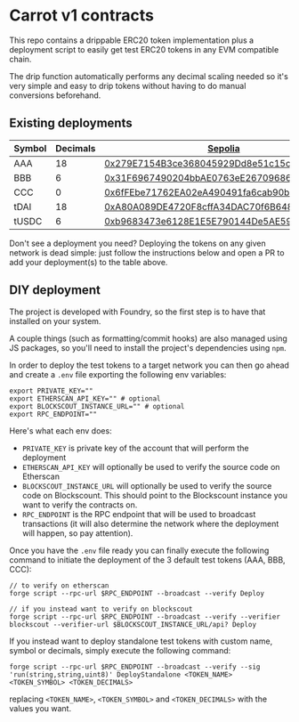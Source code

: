 # Carrot v1 contracts

This repo contains a drippable ERC20 token implementation plus a deployment
script to easily get test ERC20 tokens in any EVM compatible chain.

The drip function automatically performs any decimal scaling needed so it's very
simple and easy to drip tokens without having to do manual conversions
beforehand.

## Existing deployments

| Symbol | Decimals | [Sepolia](https://sepolia.dev/)                                                                                               | [Scroll alpha testnet](https://guide.scroll.io/)                                                                              | [Scroll Sepolia testnet](https://docs.scroll.io/en/developers/developer-quickstart/)                                                  | [Polygon Mumbai testnet](https://wiki.polygon.technology/docs)                                                                  | [Arbitrum Sepolia](https://sepolia.arbiscan.io)                                                                              | [Celo Alfajores](https://docs.celo.org/network/alfajores)                                                                      | [Holesky](https://holesky.etherscan.io/)                                                                                      | [Mantle Sepolia](https://docs-v2.mantle.xyz/)                                                                                   | [Mantle Sepolia](https://docs.base.org/docs/using-base#testnet)                                                                 | [Form testnet](https://explorer.form.network/)                                                                                 | [Arthera testnet](https://explorer-test.arthera.net)                                                                               |
| ------ | -------- | ----------------------------------------------------------------------------------------------------------------------------- | ----------------------------------------------------------------------------------------------------------------------------- | ------------------------------------------------------------------------------------------------------------------------------------- | ------------------------------------------------------------------------------------------------------------------------------- | ---------------------------------------------------------------------------------------------------------------------------- | ------------------------------------------------------------------------------------------------------------------------------ | ----------------------------------------------------------------------------------------------------------------------------- | ------------------------------------------------------------------------------------------------------------------------------- | ------------------------------------------------------------------------------------------------------------------------------- | ------------------------------------------------------------------------------------------------------------------------------ | ---------------------------------------------------------------------------------------------------------------------------------- |
| AAA    | 18       | [0x279E7154B3ce368045929Dd8e51c15c7f74351bf](https://sepolia.etherscan.io/address/0x279E7154B3ce368045929Dd8e51c15c7f74351bf) | [0x7405769BEfAc397563D976470bdb1B790d26a025](https://blockscout.scroll.io/address/0x7405769BEfAc397563D976470bdb1B790d26a025) | [0x8Ed4b3029f591362411318aEB86EF3EC1fbfe0e5](https://sepolia-blockscout.scroll.io/address/0x8Ed4b3029f591362411318aEB86EF3EC1fbfe0e5) | [0x87d24272071593B4a7907fd133E74EC30025D4F9](https://mumbai.polygonscan.com/address/0x87d24272071593B4a7907fd133E74EC30025D4F9) | [0xD1D3Cf05Ef211C71056f0aF1a7FD1DF989E109c3](https://sepolia.arbiscan.io/address/0xD1D3Cf05Ef211C71056f0aF1a7FD1DF989E109c3) | [0xBbB06b25484AB9E23FEe8Ee321Af8e253ea7A76a](https://alfajores.celoscan.io/address/0xBbB06b25484AB9E23FEe8Ee321Af8e253ea7A76a) | [0xD6e88c910329fE3597498772eB94991a0630306d](https://holesky.etherscan.io/address/0xD6e88c910329fE3597498772eB94991a0630306d) |                                                                                                                                 |                                                                                                                                 |                                                                                                                                | [0xe82c4D8b993D613a28600B953e91A3A93Ae69Fd6](https://explorer-test.arthera.net/address/0xe82c4D8b993D613a28600B953e91A3A93Ae69Fd6) |
| BBB    | 6        | [0x31F6967490204bbAE0763eE26709686b4477477f](https://sepolia.etherscan.io/address/0x31F6967490204bbAE0763eE26709686b4477477f) | [0xcA9b84f307c7E7825C6e9B1da732f0a7e953889D](https://blockscout.scroll.io/address/0xcA9b84f307c7E7825C6e9B1da732f0a7e953889D) | [0x1776bE1f971CB0F758680aCFD2cc5121B474249E](https://sepolia-blockscout.scroll.io/address/0x1776bE1f971CB0F758680aCFD2cc5121B474249E) | [0x1b5baCE1a0400Fb90CF63F30Fd0B83C51E7ea08c](https://mumbai.polygonscan.com/address/0x1b5baCE1a0400Fb90CF63F30Fd0B83C51E7ea08c) | [0xC8e265D4c037b0E0641c84b440Ab260F4FDaFD24](https://sepolia.arbiscan.io/address/0xC8e265D4c037b0E0641c84b440Ab260F4FDaFD24) | [0x3325a167DA3130D7788E41f614C725C11DcEb5E7](https://alfajores.celoscan.io/address/0x3325a167DA3130D7788E41f614C725C11DcEb5E7) | [0xe3dA4E4b76C4ed3e4227db20F20d1F25A4507f9b](https://holesky.etherscan.io/address/0xe3dA4E4b76C4ed3e4227db20F20d1F25A4507f9b) |                                                                                                                                 |                                                                                                                                 |                                                                                                                                | [0xBbB06b25484AB9E23FEe8Ee321Af8e253ea7A76a](https://explorer-test.arthera.net/address/0xBbB06b25484AB9E23FEe8Ee321Af8e253ea7A76a) |
| CCC    | 0        | [0x6fFEbe71762EA02eA490491fa6cab90b2f744787](https://sepolia.etherscan.io/address/0x6fFEbe71762EA02eA490491fa6cab90b2f744787) | [0xb4F8FB8cC48A9Eb8d8E0A530C9775eD06728BaDd](https://blockscout.scroll.io/address/0xb4F8FB8cC48A9Eb8d8E0A530C9775eD06728BaDd) | [0xc325890958D399ee26c26D21bBeFbDA17B03a611](https://sepolia-blockscout.scroll.io/address/0xc325890958D399ee26c26D21bBeFbDA17B03a611) | [0x8Ed4b3029f591362411318aEB86EF3EC1fbfe0e5](https://mumbai.polygonscan.com/address/0x8Ed4b3029f591362411318aEB86EF3EC1fbfe0e5) | [0x729385aA526Aa6f338C5f11b33Da0128d223a950](https://sepolia.arbiscan.io/address/0x729385aA526Aa6f338C5f11b33Da0128d223a950) | [0x95Bf186929194099899139Ff79998cC147290F28](https://alfajores.celoscan.io/address/0x95Bf186929194099899139Ff79998cC147290F28) | [0xe82c4D8b993D613a28600B953e91A3A93Ae69Fd6](https://holesky.etherscan.io/address/0xe82c4D8b993D613a28600B953e91A3A93Ae69Fd6) |                                                                                                                                 |                                                                                                                                 |                                                                                                                                | [0x3325a167DA3130D7788E41f614C725C11DcEb5E7](https://explorer-test.arthera.net/address/0x3325a167DA3130D7788E41f614C725C11DcEb5E7) |
| tDAI   | 18       | [0xA80A089DE4720F8cffA34DAC70f6B648832A0DDb](https://sepolia.etherscan.io/address/0xA80A089DE4720F8cffA34DAC70f6B648832A0DDb) |                                                                                                                               |                                                                                                                                       |                                                                                                                                 |                                                                                                                              | [0x2043D9aa54e333c52dB22a8AFbFCbdcE35958f42](https://alfajores.celoscan.io/address/0x2043D9aa54e333c52dB22a8AFbFCbdcE35958f42) | [0x0Fe5A93b63ACcf31679321dd0Daf341c037A1187](https://holesky.etherscan.io/address/0x0Fe5A93b63ACcf31679321dd0Daf341c037A1187) | [0xD1D3Cf05Ef211C71056f0aF1a7FD1DF989E109c3](https://sepolia.mantlescan.xyz/address/0xD1D3Cf05Ef211C71056f0aF1a7FD1DF989E109c3) | [0xe82c4D8b993D613a28600B953e91A3A93Ae69Fd6](https://sepolia.mantlescan.xyz/address/0xe82c4D8b993D613a28600B953e91A3A93Ae69Fd6) | [0x0ccF417f00F6BC8345b0Cec24Ad2Ece4699a7341](https://explorer.form.network/address/0x0ccF417f00F6BC8345b0Cec24Ad2Ece4699a7341) | [0x95Bf186929194099899139Ff79998cC147290F28](https://explorer-test.arthera.net/address/0x95Bf186929194099899139Ff79998cC147290F28) |
| tUSDC  | 6        | [0xb9683473e6128E1E5E790144De5AE592c2626088](https://sepolia.etherscan.io/address/0xb9683473e6128E1E5E790144De5AE592c2626088) |                                                                                                                               |                                                                                                                                       |                                                                                                                                 |                                                                                                                              | [0x22d8655b405F6a8D6Bb7c5838AaF187a32158B07](https://alfajores.celoscan.io/address/0x22d8655b405F6a8D6Bb7c5838AaF187a32158B07) | [0xa5bA8636a78BBf1910430d0368C0175eF5a1845B](https://holesky.etherscan.io/address/0xa5bA8636a78BBf1910430d0368C0175eF5a1845B) | [0xC8e265D4c037b0E0641c84b440Ab260F4FDaFD24](https://sepolia.mantlescan.xyz/address/0xC8e265D4c037b0E0641c84b440Ab260F4FDaFD24) | [0xBbB06b25484AB9E23FEe8Ee321Af8e253ea7A76a](https://sepolia.mantlescan.xyz/address/0xBbB06b25484AB9E23FEe8Ee321Af8e253ea7A76a) | [0x1E431c47a65c822d04F68058cBB9FF89EAe976CE](https://explorer.form.network/address/0x1E431c47a65c822d04F68058cBB9FF89EAe976CE) |                                                                                                                                    |

Don't see a deployment you need? Deploying the tokens on any given network is
dead simple: just follow the instructions below and open a PR to add your
deployment(s) to the table above.

## DIY deployment

The project is developed with Foundry, so the first step is to have that
installed on your system.

A couple things (such as formatting/commit hooks) are also managed using JS
packages, so you'll need to install the project's dependencies using `npm`.

In order to deploy the test tokens to a target network you can then go ahead and
create a `.env` file exporting the following env variables:

```
export PRIVATE_KEY=""
export ETHERSCAN_API_KEY="" # optional
export BLOCKSCOUT_INSTANCE_URL="" # optional
export RPC_ENDPOINT=""
```

Here's what each env does:

- `PRIVATE_KEY` is private key of the account that will perform the deployment
- `ETHERSCAN_API_KEY` will optionally be used to verify the source code on
  Etherscan
- `BLOCKSCOUT_INSTANCE_URL` will optionally be used to verify the source code on
  Blockscount. This should point to the Blockscount instance you want to verify
  the contracts on.
- `RPC_ENDPOINT` is the RPC endpoint that will be used to broadcast transactions
  (it will also determine the network where the deployment will happen, so pay
  attention).

Once you have the `.env` file ready you can finally execute the following
command to initiate the deployment of the 3 default test tokens (AAA, BBB, CCC):

```
// to verify on etherscan
forge script --rpc-url $RPC_ENDPOINT --broadcast --verify Deploy

// if you instead want to verify on blockscout
forge script --rpc-url $RPC_ENDPOINT --broadcast --verify --verifier blockscout --verifier-url $BLOCKSCOUT_INSTANCE_URL/api? Deploy
```

If you instead want to deploy standalone test tokens with custom name, symbol or
decimals, simply execute the following command:

```
forge script --rpc-url $RPC_ENDPOINT --broadcast --verify --sig 'run(string,string,uint8)' DeployStandalone <TOKEN_NAME> <TOKEN_SYMBOL> <TOKEN_DECIMALS>
```

replacing `<TOKEN_NAME>`, `<TOKEN_SYMBOL>` and `<TOKEN_DECIMALS>` with the
values you want.
